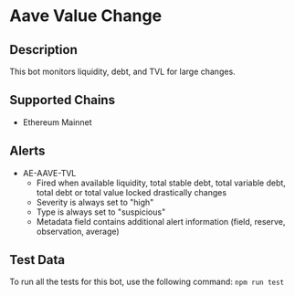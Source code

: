 # Aave Value Change

## Description

This bot monitors liquidity, debt, and TVL for large changes.

## Supported Chains

- Ethereum Mainnet

## Alerts

<!-- -->
- AE-AAVE-TVL
  - Fired when available liquidity, total stable debt, total variable debt, total debt or total
    value locked drastically changes
  - Severity is always set to "high"
  - Type is always set to "suspicious"
  - Metadata field contains additional alert information (field, reserve, observation, average) 

## Test Data

To run all the tests for this bot, use the following command: `npm run test`
